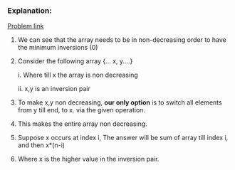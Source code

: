 ### Explanation:

[Problem link](www.hackerrank.com/contests/azac-august24/challenges/minimize-sum-and-inversion-count)

1. We can see that the array needs to be in non-decreasing order to have the minimum inversions (0)
2. Consider the following array {... x, y....}

   i. Where till x the array is non decreasing

   ii. x,y is an inversion pair

4. To make x,y non decreasing, **our only option** is to switch all elements from y till end, to x. via the given operation.
5. This makes the entire array non decreasing.
6. Suppose x occurs at index i, The answer will be sum of array till index i, and then x*(n-i)
8. Where x is the higher value in the inversion pair.
